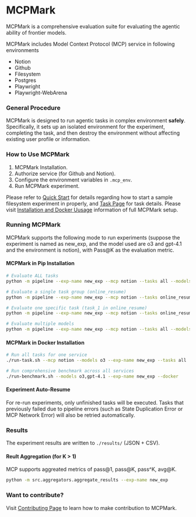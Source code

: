 # MCPMark
MCPMark is a comprehensive evaluation suite for evaluating the agentic ability of frontier models.

MCPMark includes Model Context Protocol (MCP) service in following environments
- Notion
- Github
- Filesystem
- Postgres
- Playwright
- Playwright-WebArena

### General Procedure
MCPMark is designed to run agentic tasks in complex environment **safely**. Specifically, it sets up an isolated environment for the experiment, completing the task, and then destroy the environment without affecting existing user profile or information.

### How to Use MCPMark
1. MCPMark Installation.
2. Authorize service (for Github and Notion).
3. Configure the environment variables in `.mcp_env`.
4. Run MCPMark experiment.

Please refer to [Quick Start](./quickstart.md) for details regarding how to start a sample filesystem experiment in properly, and [Task Page](./datasets/task.md) for task details. Please visit [Installation and Docker Uusage](./installation_and_docker_usage.md) information of full MCPMark setup.

### Running MCPMark

MCPMark supports the following mode to run experiments (suppose the experiment is named as new_exp, and the model used are o3 and gpt-4.1 and the environment is notion), with Pass@K as the evaluation metric.

#### MCPMark in Pip Installation
```bash
# Evaluate ALL tasks
python -m pipeline --exp-name new_exp --mcp notion --tasks all --models o3 --k K

# Evaluate a single task group (online_resume)
python -m pipeline --exp-name new_exp --mcp notion --tasks online_resume --models o3 --k K

# Evaluate one specific task (task_1 in online_resume)
python -m pipeline --exp-name new_exp --mcp notion --tasks online_resume/task_1 --models o3 --k K

# Evaluate multiple models
python -m pipeline --exp-name new_exp --mcp notion --tasks all --models o3,gpt-4.1 --k K
```

#### MCPMark in Docker Installation
```bash
# Run all tasks for one service
./run-task.sh --mcp notion --models o3 --exp-name new_exp --tasks all

# Run comprehensive benchmark across all services
./run-benchmark.sh --models o3,gpt-4.1 --exp-name new_exp --docker
```

#### Experiment Auto-Resume
For re-run experiments, only unfinished tasks will be executed. Tasks that previously failed due to pipeline errors (such as State Duplication Error or MCP Network Error) will also be retried automatically.

### Results
The experiment results are written to `./results/` (JSON + CSV).

#### Reult Aggregation (for K > 1)
MCP supports aggreated metrics of pass@1, pass@K, pass^K, avg@K.
```bash
python -m src.aggregators.aggregate_results --exp-name new_exp
```

### Want to contribute?
Visit [Contributing Page](./contributing) to learn how to make contribution to MCPMark.
